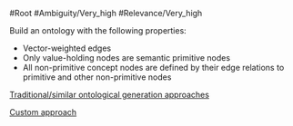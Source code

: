 #Root
#Ambiguity/Very_high 
#Relevance/Very_high

Build an ontology with the following properties:
- Vector-weighted edges
- Only value-holding nodes are semantic primitive nodes
- All non-primitive concept nodes are defined by their edge relations to primitive and other non-primitive nodes

[Traditional/similar ontological generation approaches](Existing-Ontology-Generation-Approaches.md)

[Custom approach](Bijective-Mapping-to-Reduced-English)
